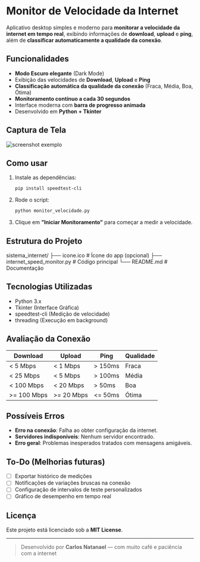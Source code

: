# Monitor de Velocidade da Internet

Aplicativo desktop simples e moderno para **monitorar a velocidade da internet em tempo real**, exibindo informações de **download**, **upload** e **ping**, além de **classificar automaticamente a qualidade da conexão**.

## Funcionalidades
- **Modo Escuro elegante** (Dark Mode)
- Exibição das velocidades de **Download**, **Upload** e **Ping**
- **Classificação automática da qualidade da conexão** (Fraca, Média, Boa, Ótima)
- **Monitoramento contínuo a cada 30 segundos**
- Interface moderna com **barra de progresso animada**
- Desenvolvido em **Python + Tkinter**

## Captura de Tela
![screenshot exemplo](exemplo.png) <!-- coloque uma imagem do app aqui -->

## Como usar
1. Instale as dependências:
    ```bash
    pip install speedtest-cli
    ```

2. Rode o script:
    ```bash
    python monitor_velocidade.py
    ```

3. Clique em **"Iniciar Monitoramento"** para começar a medir a velocidade.

## Estrutura do Projeto
sistema_internet/
├── icone.ico # Ícone do app (opcional)
├── internet_speed_monitor.py # Código principal
└── README.md # Documentação

## Tecnologias Utilizadas
- Python 3.x
- Tkinter (Interface Gráfica)
- speedtest-cli (Medição de velocidade)
- threading (Execução em background)

## Avaliação da Conexão
| Download | Upload | Ping  | Qualidade |
|----------|--------|-------|-----------|
| < 5 Mbps | < 1 Mbps | > 150ms | Fraca    |
| < 25 Mbps| < 5 Mbps | > 100ms | Média    |
| < 100 Mbps| < 20 Mbps | > 50ms | Boa     |
| >= 100 Mbps | >= 20 Mbps | <= 50ms | Ótima |

## Possíveis Erros
- **Erro na conexão**: Falha ao obter configuração da internet.
- **Servidores indisponíveis**: Nenhum servidor encontrado.
- **Erro geral**: Problemas inesperados tratados com mensagens amigáveis.

## To-Do (Melhorias futuras)
- [ ] Exportar histórico de medições
- [ ] Notificações de variações bruscas na conexão
- [ ] Configuração de intervalos de teste personalizados
- [ ] Gráfico de desempenho em tempo real

## Licença
Este projeto está licenciado sob a **MIT License**.

---
> Desenvolvido por **Carlos Natanael** — com muito café e paciência com a internet 